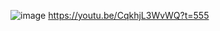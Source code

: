 ![image](https://user-images.githubusercontent.com/120555049/208307123-c816692d-5532-4d5f-8ccf-b96dbb3d9579.png)
https://youtu.be/CqkhjL3WvWQ?t=555
